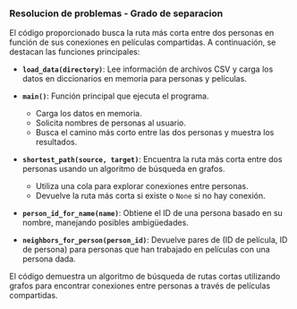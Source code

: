 ### Resolucion de problemas - Grado de separacion

El código proporcionado busca la ruta más corta entre dos personas en función de sus conexiones en películas compartidas. A continuación, se destacan las funciones principales:

- **`load_data(directory)`**: Lee información de archivos CSV y carga los datos en diccionarios en memoria para personas y películas.

- **`main()`**: Función principal que ejecuta el programa.
  - Carga los datos en memoria.
  - Solicita nombres de personas al usuario.
  - Busca el camino más corto entre las dos personas y muestra los resultados.

- **`shortest_path(source, target)`**: Encuentra la ruta más corta entre dos personas usando un algoritmo de búsqueda en grafos.
  - Utiliza una cola para explorar conexiones entre personas.
  - Devuelve la ruta más corta si existe o `None` si no hay conexión.

- **`person_id_for_name(name)`**: Obtiene el ID de una persona basado en su nombre, manejando posibles ambigüedades.

- **`neighbors_for_person(person_id)`**: Devuelve pares de (ID de película, ID de persona) para personas que han trabajado en películas con una persona dada.

El código demuestra un algoritmo de búsqueda de rutas cortas utilizando grafos para encontrar conexiones entre personas a través de películas compartidas.
